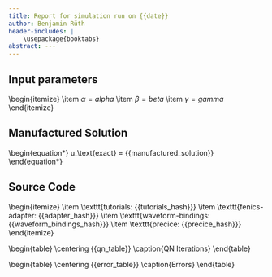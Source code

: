 ```yaml
---
title: Report for simulation run on {{date}}
author: Benjamin Rüth
header-includes: |
    \usepackage{booktabs}
abstract: ---
---
```


## Input parameters

\begin{itemize}
\item $\alpha = {{alpha}}$
\item $\beta = {{beta}}$
\item $\gamma = {{gamma}}$
\end{itemize}

## Manufactured Solution

\begin{equation*}
u_\text{exact} = {{manufactured_solution}}
\end{equation*}

## Source Code

\begin{itemize}
\item \texttt{tutorials: {{tutorials_hash}}}
\item \texttt{fenics-adapter: {{adapter_hash}}}
\item \texttt{waveform-bindings: {{waveform_bindings_hash}}}
\item \texttt{precice: {{precice_hash}}}
\end{itemize}

\begin{table}
\centering
{{qn_table}}
\caption{QN Iterations}
\end{table}

\begin{table}
\centering
{{error_table}}
\caption{Errors}
\end{table}
